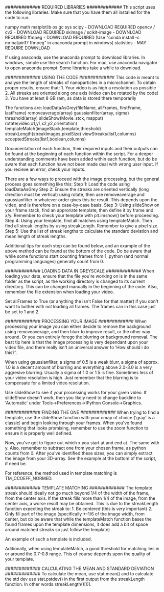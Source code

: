 
############# REQUIRED LIBRARIES #############
This script uses the following libraries. Make sure that you have them all installed for the code to run.

numpy
math
matplotlib
os
gc
sys
scipy - DOWNLOAD REQUIRED
opencv / cv2 - DOWNLOAD REQUIRED
skimage / scikit-image - DOWNLOAD REQUIRED
ffmpeg - DOWNLOAD REQUIRED (Use "conda install -c mrinaljain17 ffmpeg" in anaconda prompt in windows)
statistics - MAY REQUIRE DOWNLOAD

If using anaconda, use the anaconda prompt to download libraries. In windows, simple use the search function. For mac, use anaconda navigator to open anaconda prompt. Some libraries take a while to download.

############# USING THE CODE #############
This code is meant to analyse the length of streaks of nanoparticles in a microchannel. To obtain proper results, ensure that:
	1. Your video is as high a resolution as possible
	2. All streaks are oriented along one axis (video can be rotated by the code)
	3. You have at least 8 GB ram, as data is stored there temporarily

The functions are:
	loadDataAsGrey(fileName, allFrames, firstFrame, lastFrame)
	removeaverage(array)
	gaussianfilter(array, sigma)
	threshold(array)
	slideShow(Movie_stck, mapput)
	rotate(video,x1,y1,x2,y2,orientation)
	templateMatch(imageStack,template,threshold)
	streakLength(streakImages,pixelSize)
	viewStreaks(list1,columns)
	acceptedStreaks(list1,boolean,columns)

Documentation of each function, their required inputs and their outputs can be found at the beginning of each function within the script. For a deeper understanding comments have been added within each function, but do be aware that each function have not been made deal with wrong user input. If you recieve an error, check your inputs.

There are a few ways to proceed with the image processing, but the general process goes something like this:
Step 1: Load the code using loadDataAsGrey
Step 2: Ensure the streaks are oriented vertically (long direction must be vertical) using rotate, then use removeaverage and gaussianfilter in whatever order gives this be result. This depends upon the video, and is therefore on a case-by-case basis.
Step 3: Using slideShow on your frame stack, find an approriate template, then define it by frame and x/y. Remember to check your template with plt.imshow() before proceeding.
Step 4: Using your template, find all matches using templateMatch. Then find all streak lengths by using streakLength. Remember to give a pixel size.
Step 5: Use the list of streak lengths to calculate the standard deviation and mean length of streak lengths.


Additional tips for each step can be found below, and an example of the above method can be found at the bottom of the code. Do be aware that while some functions start counting frames from 1, python (and normal programming languages) generally count from 0.

############# LOADING DATA IN GREYSCALE #############
When loading your data, ensure that the file you're working on is in the same folder as the script, as the working directory is changed to its current directory. This can be changed manually in the beginning of the code. Also, remember the file extension when loading your video.

Set allFrames to True (or anything the isn't False for that matter) if you don't want to bother with not loading all frames. The frames can in this case just be set to 1 and 2.

############# PROCESSING YOUR IMAGE #############
When processing your image you can either decide to remove the background using removeaverage, and then blurr to improve result, or the other way around. Or you can entirely forego the blurring or background removal. The best tip here is that the image processing is very dependant upon your video file, and there really isn't an universal answer to 'How should i do this?'.

When using gaussianfilter, a sigma of 0.5 is a weak blurr, a sigma of approx. 1.0 is a decent amount of blurring and everything above 2.0-3.0 is a very aggresive blurring. Usually a sigma of 1.0 or 1.5 is fine. Sometimes less of your video resolution is high. Just remember that the blurring is to compensate for a limited video resolution.

Use slideShow to see if your processing works for your given video. If slideShow doesn't work, then you likely need to change backline to 'Automatic' under Tools->Preferences->IPython Console->Graphics.

############# FINDING THE ONE #############
When trying to find a template, use the slideShow function with your cmap of choice ('gray' is a classic) and begin looking through your frames. When you've found something that looks promising, remember to use the zoom function to ensure it is properly well defined.

Now, you've got to figure out which x you start at and end at. The same with y. Also, remember to subtract one from your chosen frame, as python counts from 0. After you've identified these sizes, you can simply extract the image from your 3D-array. See the example at the bottom of the script, if need be.

For reference, the method used in template matching is TM_CCOEFF_NORMED.

############# TEMPLATE MATCHING #############
The template streak should ideally not go much beyond 1/4 of the width of the frame, from the center axis.
If the streak fills more than 1/4 of the image, from the center axis, a worse result may be obtained.
This is due to the streakLength function expecting the streak to:
	1. Be centered (this is *very* important)
	2. Only fill part of the image (specifically +-1/6 of the image width, from center, but do be aware that while the
	   templateMatch function bases the found frames upon the template dimensions, it does add a bit of space around matched
	   streaks so just follow the template)

An example of such a template is included.

Aditionally, when using templateMatch, a good threshold for matching lies in or around the 0.7-0.8 range. This of course depends upon the quality of your template.

############# CALCULATING THE MEAN AND STANDARD DEVIATION #############
To calculate the mean, use stat.mean() and to calculate the std dev use stat.pstdev() in the first output from the streakLength function. In other words streakLength()[0].

